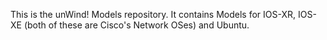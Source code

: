 This is the unWind! Models repository. It contains Models for IOS-XR, IOS-XE (both of these are Cisco's Network OSes) and Ubuntu.
